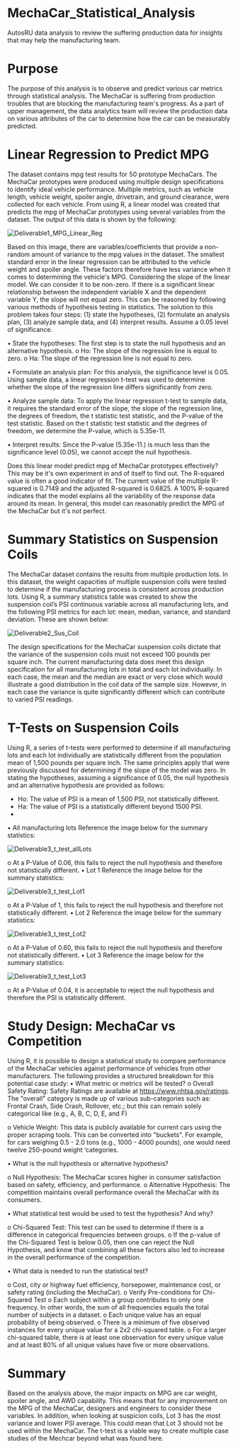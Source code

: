 # MechaCar_Statistical_Analysis

AutosRU data analysis to review the suffering production data for insights that may help the manufacturing team.

# Purpose
The purpose of this analysis is to observe and predict various car metrics through statistical analysis. The MechaCar is suffering from production troubles that are blocking the manufacturing team's progress. As a part of upper management, the data analytics team will review the production data on various attributes of the car to determine how the car can be measurably predicted.

# Linear Regression to Predict MPG
The dataset contains mpg test results for 50 prototype MechaCars. The MechaCar prototypes were produced using multiple design specifications to identify ideal vehicle performance. Multiple metrics, such as vehicle length, vehicle weight, spoiler angle, drivetrain, and ground clearance, were collected for each vehicle. From using R, a linear model was created that predicts the mpg of MechaCar prototypes using several variables from the dataset. The output of this data is shown by the following:

 ![Deliverable1_MPG_Linear_Reg](https://user-images.githubusercontent.com/102339838/179429092-54224704-d8e9-46ff-9a65-bc4a58107b1a.png)

Based on this image, there are variables/coefficients that provide a non-random amount of variance to the mpg values in the dataset. The smallest standard error in the linear regression can be attributed to the vehicle weight and spoiler angle. These factors therefore have less variance when it comes to determining the vehicle's MPG.
Considering the slope of the linear model. We can consider it to be non-zero. If there is a significant linear relationship between the independent variable X and the dependent variable Y, the slope will not equal zero. This can be reasoned by following various methods of hypothesis testing in statistics. The solution to this problem takes four steps: (1) state the hypotheses, (2) formulate an analysis plan, (3) analyze sample data, and (4) interpret results. Assume a 0.05 level of significance.

 •	State the hypotheses: The first step is to state the null hypothesis and an alternative hypothesis.
    o	Ho: The slope of the regression line is equal to zero.
    o	Ha: The slope of the regression line is not equal to zero.
  
 •	Formulate an analysis plan: For this analysis, the significance level is 0.05. Using sample data, a  linear regression t-test was used to determine whether the slope of the regression line differs significantly from zero.

 •	Analyze sample data: To apply the linear regression t-test to sample data, it requires the standard error of the slope, the slope of the regression line, the degrees of freedom, the t statistic test statistic, and the P-value of the test statistic. Based on the t statistic test statistic and the degrees of freedom, we determine the P-value, which is 5.35e-11.

 •	Interpret results: Since the P-value (5.35e-11.) is much less than the significance level (0.05), we cannot accept the null hypothesis.

Does this linear model predict mpg of MechaCar prototypes effectively? This may be it's own experiment in and of itself to find out. The R-squared value is often a good indicator of fit. The current value of the multiple R-squared is 0.7149 and the adjusted R-squared is 0.6825. A 100% R-squared indicates that the model explains all the variability of the response data around its mean. In general, this model can reasonably predict the MPG of the MechaCar but it's not perfect.

# Summary Statistics on Suspension Coils
The MechaCar dataset contains the results from multiple production lots. In this dataset, the weight capacities of multiple suspension coils were tested to determine if the manufacturing process is consistent across production lots. Using R, a summary statistics table was created to show the suspension coil’s PSI continuous variable across all manufacturing lots, and the following PSI metrics for each lot: mean, median, variance, and standard deviation. These are shown below:

 ![Deliverable2_Sus_Coil](https://user-images.githubusercontent.com/102339838/179429146-407c744b-1bae-4dfb-bd33-5d4bc8c17328.png)

The design specifications for the MechaCar suspension coils dictate that the variance of the suspension coils must not exceed 100 pounds per square inch. The current manufacturing data does meet this design specification for all manufacturing lots in total and each lot individually.
In each case, the mean and the median are exact or very close which would illustrate a good distribution in the coil data of the sample size. However, in each case the variance is quite significantly different which can contribute to varied PSI readings.
# T-Tests on Suspension Coils
Using R, a series of t-tests were performed to determine if all manufacturing lots and each lot individually are statistically different from the population mean of 1,500 pounds per square inch. The same principles apply that were previously discussed for determining if the slope of the model was zero.
In stating the hypotheses, assuming a significance of 0.05, the null hypothesis and an alternative hypothesis are provided as follows:

- Ho: The value of PSI is a mean of 1,500 PSI, not statistically different.
- Ha: The value of PSI is a statistically different beyond 1500 PSI.
- 
•	All manufacturing lots
Reference the image below for the summary statistics:

![Deliverable3_t_test_allLots](https://user-images.githubusercontent.com/102339838/179429198-05f44695-24c8-4c11-bfde-aeb8b03dccae.png)

o	At a P-Value of 0.06, this fails to reject the null hypothesis and therefore not statistically different.
•	Lot 1
Reference the image below for the summary statistics:

![Deliverable3_t_test_Lot1](https://user-images.githubusercontent.com/102339838/179429222-e3b08db2-b07d-476d-806c-a838e7dc0223.png)

o	At a P-Value of 1, this fails to reject the null hypothesis and therefore not statistically different.
•	Lot 2
Reference the image below for the summary statistics:

![Deliverable3_t_test_Lot2](https://user-images.githubusercontent.com/102339838/179429236-8b895c55-385c-426b-bc45-5bd6a01933bc.png)

o	At a P-Value of 0.60, this fails to reject the null hypothesis and therefore not statistically different.
•	Lot 3
Reference the image below for the summary statistics:

![Deliverable3_t_test_Lot3](https://user-images.githubusercontent.com/102339838/179429239-e00e8950-168e-4ed9-b45f-de352b6340cc.png)

o	At a P-Value of 0.04, it is acceptable to reject the null hypothesis and therefore the PSI is statistically different.
# Study Design: MechaCar vs Competition
Using R, it is possible to design a statistical study to compare performance of the MechaCar vehicles against performance of vehicles from other manufacturers.
The following provides a structured breakdown for this potential case study:
•	What metric or metrics will be tested?
  o	Overall Safety Rating: Safety Ratings are available at https://www.nhtsa.gov/ratings. The "overall" category is made up of various sub-categories such as: Frontal Crash, Side Crash, Rollover, etc.; but this can remain solely categorical like (e.g., A, B, C, D, E, and F)
  
  o	Vehicle Weight: This data is publicly available for current cars using the proper scraping tools. This can be converted into "buckets". For example, for cars weighing 0.5 - 2.0 tons (e.g., 1000 - 4000 pounds), one would need twelve 250-pound weight ‘categories.
  
•	What is the null hypothesis or alternative hypothesis?

  o	Null Hypothesis: The MechaCar scores higher in consumer satisfaction based on safety, efficiency, and performance.
  o	Alternative Hypothesis: The competition maintains overall performance overall the MechaCar with its consumers.
  
•	What statistical test would be used to test the hypothesis? And why?

  o	Chi-Squared Test: This test can be used to determine if there is a difference in categorical frequencies between groups.
  o	If the p-value of the Chi-Squared Test is below 0.05, then one can reject the Null Hypothesis, and know that combining all these factors also led to increase in the overall performance of the competition.
  
•	What data is needed to run the statistical test?

  o	Cost, city or highway fuel efficiency, horsepower, maintenance cost, or safety rating (including the MechaCar).
  o	Verify Pre-conditions for Chi-Squared Test
  o	Each subject within a group contributes to only one frequency. In other words, the sum of all frequencies equals the total number of subjects in a dataset.
  o	Each unique value has an equal probability of being observed.
  o	There is a minimum of five observed instances for every unique value for a 2x2 chi-squared table.
  o	For a larger chi-squared table, there is at least one observation for every unique value and at least 80% of all unique values have five or more observations.

# Summary
Based on the analysis above, the major impacts on MPG are car weight, spoiler angle, and AWD capability. This means that for any improvement on the MPG of the MechaCar, designers and engineers to consider these variables. In addition, when looking at suspicion coils, Lot 3 has the most variance and lower PSI average. This could mean that Lot 3 should not be used within the MechaCar. The t-test is a viable way to create multiple case studies of the Mechcar beyond what was found here.
